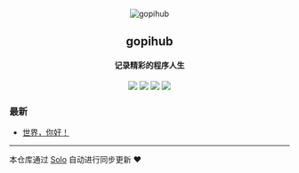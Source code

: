 <p align="center"><img alt="gopihub" src="https://static.b3log.org/images/brand/solo-32.png"></p><h2 align="center">
gopihub
</h2>

<h4 align="center">记录精彩的程序人生</h4>
<p align="center"><a title="gopihub" target="_blank" href="https://github.com/gopihub49/solo-blog"><img src="https://img.shields.io/github/last-commit/gopihub49/solo-blog.svg?style=flat-square&color=FF9900"></a>
<a title="GitHub repo size in bytes" target="_blank" href="https://github.com/gopihub49/solo-blog"><img src="https://img.shields.io/github/repo-size/gopihub49/solo-blog.svg?style=flat-square"></a>
<a title="Solo Version" target="_blank" href="https://github.com/b3log/solo/releases"><img src="https://img.shields.io/badge/solo-3.6.4-f1e05a.svg?style=flat-square&color=blueviolet"></a>
<a title="Hits" target="_blank" href="https://github.com/b3log/hits"><img src="https://hits.b3log.org/gopihub49/solo-blog.svg"></a></p>

### 最新

* [世界，你好！](https://solo.gopihub.com/hello-solo)



---

本仓库通过 [Solo](https://github.com/b3log/solo) 自动进行同步更新 ❤️ 